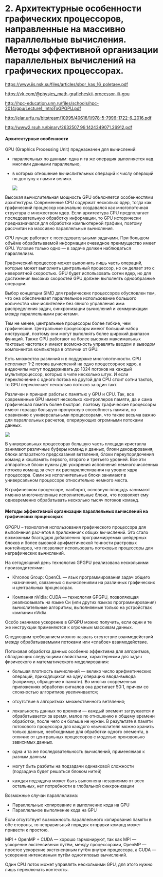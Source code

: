 # 2. Архитектурные особенности графических процессоров, направленные на массивно параллельные вычисления. Методы эффективной организации параллельных вычислений на графических процессорах.

https://www.iis.nsk.su/files/articles/sbor_kas_16_poletaev.pdf

https://vk.com/@physics_math-graficheskii-processor-ili-gpu

http://hpc-education.unn.ru/files/schools/hpc-2014/gpu/Lecture1_IntroToGPGPU.pdf

http://elar.urfu.ru/bitstream/10995/40616/1/978-5-7996-1722-6_2016.pdf

http://www2.rsuh.ru/binary/2632507_99.1424349071.26912.pdf

#### Архитектурные особенности

GPU (Graphics Processing Unit) предназначен для вычислений: 

+ параллельных по данным: одна и та же операция выполняется над многими данными параллельно,

+ в которых отношение вычислительных операций к числу операций по доступу к памяти велико.

  ![](img\gpuarch.PNG)

Высокая вычислительная мощность GPU  объясняется особенностями архитектуры. Современные CPU содержат  несколько ядер, тогда как графический процессор изначально создавался  как многопоточная структура с множеством ядер. Если архитектура CPU  предполагает последовательную обработку информации, то GPU исторически  предназначался для обработки компьютерной графики, поэтому рассчитан на  массивно параллельные вычисления.

CPU лучше работает с  последовательными задачами. При большом объёме обрабатываемой информации очевидное преимущество имеет GPU. Условие только одно — в задаче должен наблюдаться параллелизм.

Графический процессор может выполнить лишь часть операций, которые может выполнить центральный процессор, но он делает это с невероятной  скоростью. GPU будет использовать сотни ядер, но для достижения высоких скоростей GPU должен выполнять однообразные операции.

Выбор концепции SIMD для графических процессоров обусловлен тем, что она обеспечивает параллельное использование большого количества «вычислителей» без явного управления ими: распределения задач, синхронизации вычислений и коммуникации между параллельными расчетами. 

Тем не менее, центральные процессоры более гибкие, чем графические.  Центральные процессоры имеют больший набор инструкций, поэтому они могут выполнять более широкий диапазон функций. Также CPU работают на более  высоких максимальных тактовых частотах и имеют возможность управлять  вводом и выводом компонентов компьютера в отличии от GPU.

Есть множество различий и в поддержке многопоточности. CPU исполняет 1-2 потока вычислений на одно процессорное ядро, а видеочипы могут поддерживать до 1024 потоков на каждый мультипроцессор, которых в чипе несколько штук. И если переключение с одного потока на другой для CPU стоит сотни тактов, то  GPU  переключает несколько потоков за один такт.

Различен и принцип работы с памятью у GPU и CPU. Так, все современные GPU имеют несколько контроллеров  памяти, да и сама графическая память более быстрая, поэтому графические  процессоры имеют гораздо б*о*льшую пропускную способность памяти, по сравнению с универсальными процессорами, что также весьма важно для  параллельных расчетов, оперирующих огромными потоками данных.

![](img\cpu_gpu.PNG)

В универсальных процессорах б*о*льшую часть площади кристалла занимают различные буферы команд и данных,  блоки декодирования, блоки аппаратного предсказания ветвления, блоки  переупорядочения команд и кэш­память первого, второго и третьего  уровней. Все эти аппаратные блоки нужны для ускорения исполнения  немногочисленных потоков команд за счет их распараллеливания на уровне  ядра процессора. Сами же исполнительные блоки занимают в универсальном процессоре относительно немного места.

В графическом процессоре, наоборот, основную площадь занимают именно  многочисленные исполнительные блоки, что позволяет ему одновременно  обрабатывать несколько тысяч потоков команд.

#### Методы эффективной организации параллельных вычислений на графических процессорах

GPGPU – технология  использования  графического  процессора  для  выполнения расчетов в приложениях общих вычислений. Это стало возможным благодаря добавлению программируемых шейдерных блоков и более высокой арифметической точности растровых контейнеров, что позволяет использовать потоковые процессоры для неграфических вычислений.

На сегодняшний день технология GPGPU реализована несколькими производителями:

+ Khronos Group: OpenCL — язык программирования задач общего назначения, связанных с вычислениями на различных графических и центральных процессорах. 

+ Компания nVidia: CUDA — технология GPGPU, позволяющая реализовывать на языке Си (или других языках программирования) вычислительные алгоритмы,  выполняемые только на устройствах компании nVidia.

Особо значимое ускорение в GPGPU можно получить, если одни и те же инструкции применяются к огромным массивам данных. 

Следующим требованием можно назвать отсутствие взаимодействий между обрабатываемыми потоками или «слабое» взаимодействие. 

Потоковая обработка данных особенно эффективна для алгоритмов, обладающих следующими свойствами, характерными для задач физического и математического моделирования:

+ большая плотность вычислений — велико число арифметических операций, приходящихся на одну операцию ввода‑вывода  (например,  обращение  к  памяти).  Во  многих  современных  приложениях  обработки  сигналов  она  достигает  50:1,  причем  со сложностью алгоритмов увеличивается;
+ отсутствие в алгоритмах множественного ветвления; 
+ локальность данных по времени — каждый элемент загружается и обрабатывается за время, малое по отношению к общему времени обработки, после чего он больше не нужен. В результате в памяти потокового процессора для каждого «вычислителя можно хранить только данные, необходимые для обработки одного элемента, в отличие от центральных процессоров с моделью произвольно зависимых данных.

+ одна и та же последовательность вычислений, применяемая к разным данным

+ могут быть разбиты на подзадачи одинаковой сложности (подзадача будет решаться блоком нитей)

+ каждая подзадача может быть выполнена независимо от всех остальных, нет потребности в глобальной синхронизации


Возможные случаи параллелизма:

+ Параллельные копирование и выполнение кода на GPU
+ Параллельное выполнение кода на GPU

Если отсутствует возможность параллельного копирования памяти в обе стороны, то неправильный порядок отправки команд может привести к простою.

MPI + OpenMP + CUDA — хорошо гармонируют, так как MPI — ускорение экстенсивным путём, между процессорами, OpenMP — простое ускорение экстенсивным путём внутри процессора, а CUDA — ускорение интенсивным путём однотиповых вычислений.

Один CPU поток может управлять несколькими GPU, для этого нужно лишь переключать контексты.